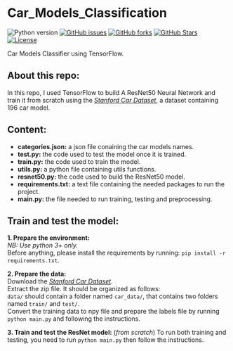 # Car_Models_Classification  
![Python version][python-version]
[![GitHub issues][issues-image]][issues-url]
[![GitHub forks][fork-image]][fork-url]
[![GitHub Stars][stars-image]][stars-url]
[![License][license-image]][license-url]

Car Models Classifier using TensorFlow.


## About this repo:  
In this repo, I used TensorFlow to build A ResNet50 Neural Network and train it from scratch using the *[Stanford Car Dataset](https://www.kaggle.com/jutrera/stanford-car-dataset-by-classes-folder)*, a dataset containing 196 car model.


## Content:  
- **categories.json:** a json file conaining the car models names.
- **test.py:** the code used to test the model once it is trained.
- **train.py:** the code used to train the model.
- **utils.py:** a python file containing utils functions.
- **resnet50.py:** the code used to build the ResNet50 model.
- **requirements.txt:** a text file containing the needed packages to run the project.
- **main.py:** the file needed to run training, testing and preprocessing.  


## Train and test the model:  

**1. Prepare the environment:**  
*NB: Use python 3+ only.*  
Before anything, please install the requirements by running: `pip install -r requirements.txt`.  

**2. Prepare the data:**  
Download the *[Stanford Car Dataset](https://www.kaggle.com/jutrera/stanford-car-dataset-by-classes-folder)*.  
Extract the zip file. It should be organized as follows:  
`data/` should contain a folder named `car_data/`, that contains two folders named `train/` and `test/`.  
Convert the training data to npy file and prepare the labels file by running `python main.py` and following the instructions.  

**3. Train and test the ResNet model:** (*from scratch*)
To run both training and testing, you need to run `python main.py` then follow the instructions.  


[python-version]:https://img.shields.io/badge/python-3.6+-brightgreen.svg
[issues-image]:https://img.shields.io/github/issues/maky-hnou/Car_Models_Classification.svg
[issues-url]:https://github.com/maky-hnou/Car_Models_Classification/issues
[fork-image]:https://img.shields.io/github/forks/maky-hnou/Car_Models_Classification.svg
[fork-url]:https://github.com/maky-hnou/Car_Models_Classification/network/members
[stars-image]:https://img.shields.io/github/stars/maky-hnou/Car_Models_Classification.svg
[stars-url]:https://github.com/maky-hnou/Car_Models_Classification/stargazers
[license-image]:https://img.shields.io/github/license/maky-hnou/Car_Models_Classification.svg
[license-url]:https://github.com/maky-hnou/Car_Models_Classification/blob/master/LICENSE
